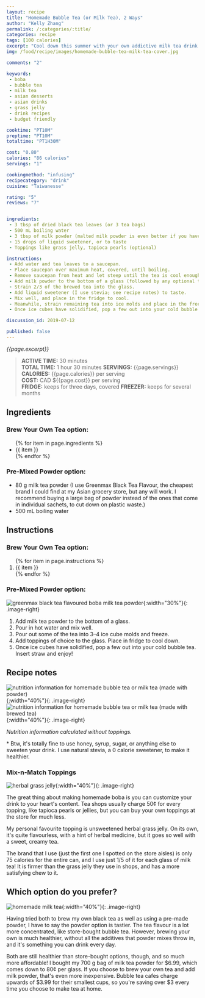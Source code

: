 ```yaml
---
layout: recipe
title: "Homemade Bubble Tea (or Milk Tea), 2 Ways"
author: "Kelly Zhang"
permalink: /:categories/:title/
categories: recipe
tags: [100 calories]
excerpt: "Cool down this summer with your own addictive milk tea drink for a fraction of the cost of boba shops! Here I give options for brewing your own tea or using a pre-mixed powder."
img: /food/recipe/images/homemade-bubble-tea-milk-tea-cover.jpg

comments: "2"

keywords:
 - boba
 - bubble tea
 - milk tea
 - asian desserts
 - asian drinks
 - grass jelly
 - drink recipes
 - budget friendly

cooktime: "PT10M"
preptime: "PT10M"
totaltime: "PT1H30M"

cost: "0.80"
calories: "86 calories"
servings: "1"

cookingmethod: "infusing"
recipecategory: "drink"
cuisine: "Taiwanesse"

rating: "5"
reviews: "7"


ingredients:
 - 3 tbsp of dried black tea leaves (or 3 tea bags)
 - 500 mL boiling water
 - 3 tbsp of milk powder (malted milk powder is even better if you have it)
 - 15 drops of liquid sweetener, or to taste
 - Toppings like grass jelly, tapioca pearls (optional)

instructions:
 - Add water and tea leaves to a saucepan.
 - Place saucepan over maximum heat, covered, until boiling.
 - Remove saucepan from heat and let steep until the tea is cool enough to touch.
 - Add milk powder to the bottom of a glass (followed by any optional toppings, like grass jelly or tapioca pearls).
 - Strain 2/3 of the brewed tea into the glass.
 - Add liquid sweetener (I use stevia; see recipe notes) to taste.
 - Mix well, and place in the fridge to cool.
 - Meanwhile, strain remaining tea into ice molds and place in the freezer to make ice cubes.
 - Once ice cubes have solidified, pop a few out into your cold bubble tea. Insert straw and enjoy!

discussion_id: 2019-07-12

published: false
---
```


*{{page.excerpt}}*

> **ACTIVE TIME:** 30 minutes  
> **TOTAL TIME:** 1 hour 30 minutes
> **SERVINGS:** {{page.servings}}  
> **CALORIES:** {{page.calories}} per serving  
> **COST:** CAD ${{page.cost}} per serving  
> **FRIDGE:** keeps for three days, covered
> **FREEZER:** keeps for several months

## Ingredients

### Brew Your Own Tea option:

<ul>
  {% for item in page.ingredients %}
    <li>{{ item }}</li>
  {% endfor %}
</ul>

### Pre-Mixed Powder option:

* 80 g milk tea powder (I use Greenmax Black Tea Flavour, the cheapest brand I could find at my Asian grocery store, but any will work. I recommend buying a large bag of powder instead of the ones that come in individual sachets, to cut down on plastic waste.)
* 500 mL boiling water

## Instructions

### Brew Your Own Tea option:

<ol>
  {% for item in page.instructions %}
    <li>{{ item }}</li>
  {% endfor %}
</ol>

### Pre-Mixed Powder option:

![greenmax black tea flavoured boba milk tea powder](/food/recipe/images/homemade-bubble-tea-milk-tea-powder.jpg){:width="30%"}{: .image-right}

1. Add milk tea powder to the bottom of a glass.
1. Pour in hot water and mix well.
1. Pour out some of the tea into 3–4 ice cube molds and freeze.
1. Add toppings of choice to the glass. Place in fridge to cool down.
1. Once ice cubes have solidified, pop a few out into your cold bubble tea. Insert straw and enjoy!

## Recipe notes

![nutrition information for homemade bubble tea or milk tea (made with powder)](/food/recipe/images/homemade-bubble-tea-milk-tea-nutrition-1.jpg){:width="40%"}{: .image-right} ![nutrition information for homemade bubble tea or milk tea (made with brewed tea)](/food/recipe/images/homemade-bubble-tea-milk-tea-nutrition-2.jpg){:width="40%"}{: .image-right}

*Nutrition information calculated without toppings.*

\* Btw, it's totally fine to use honey, syrup, sugar, or anything else to sweeten your drink. I use natural stevia, a 0 calorie sweetener, to make it healthier.

### Mix-n-Match Toppings

![herbal grass jelly](/food/foodventures/images/unsweetened-grass-jelly.jpg){:width="40%"}{: .image-right}

The great thing about making homemade boba is you can customize your drink to your heart's content. Tea shops usually charge 50¢ for every topping, like tapioca pearls or jellies, but you can buy your own toppings at the store for much less.

My personal favourite topping is unsweetened herbal grass jelly. On its own, it's quite flavourless, with a hint of herbal medicine, but it goes so well with a sweet, creamy tea.

The brand that I use (just the first one I spotted on the store aisles) is only 75 calories for the entire can, and I use just 1/5 of it for each glass of milk tea! It is firmer than the grass jelly they use in shops, and has a more satisfying chew to it.

## Which option do you prefer?

![homemade milk tea](/food/foodventures/images/homemade-milk-tea.jpg){:width="40%"}{: .image-right}

Having tried both to brew my own black tea as well as using a pre-made powder, I have to say the powder option is tastier. The tea flavour is a lot more concentrated, like store-bought bubble tea. However, brewing your own is much healthier, without all the additives that powder mixes throw in, and it's something you can drink every day.

Both are still healthier than store-bought options, though, and so much more affordable! I bought my 700 g bag of milk tea powder for $6.99, which comes down to 80¢ per glass. If you choose to brew your own tea and add milk powder, that's even more inexpensive. Bubble tea cafes charge upwards of $3.99 for their smallest cups, so you're saving over $3 every time you choose to make tea at home.
